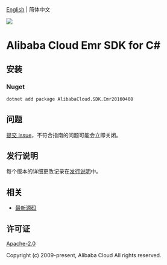 [English](README.md) | 简体中文

![](https://aliyunsdk-pages.alicdn.com/icons/AlibabaCloud.svg)

# Alibaba Cloud Emr SDK for C#

## 安装

### Nuget

```bash
dotnet add package AlibabaCloud.SDK.Emr20160408
```

## 问题

[提交 Issue](https://github.com/aliyun/alibabacloud-csharp-sdk/issues/new)，不符合指南的问题可能会立即关闭。

## 发行说明

每个版本的详细更改记录在[发行说明](./ChangeLog.md)中。

## 相关

* [最新源码](https://github.com/aliyun/alibabacloud-csharp-sdk/)

## 许可证

[Apache-2.0](http://www.apache.org/licenses/LICENSE-2.0)

Copyright (c) 2009-present, Alibaba Cloud All rights reserved.
